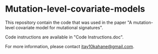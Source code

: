 # Mutation-level-covariate-models
This repository contain the code that was used in the paper "A mutation-level covariate model for mutational signatures".

Code instructions are available in "Code Instructions.doc".

For more information, please contact itay10kahane@gmail.com.

